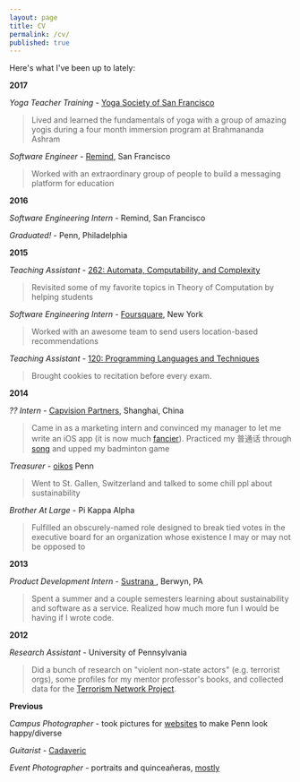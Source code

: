 ```yaml
---
layout: page
title: CV
permalink: /cv/
published: true
---
```


Here's what I've been up to lately:

__2017__

_Yoga Teacher Training_ - [Yoga Society of San Francisco](http://yogasocietysanfrancisco.com/)

> Lived and learned the fundamentals of yoga with a group of amazing yogis during a four month immersion program at Brahmananda Ashram

_Software Engineer_ - [Remind](https://www.seas.upenn.edu/~cis120/current/), San Francisco

> Worked with an extraordinary group of people to build a messaging platform for education

__2016__

_Software Engineering Intern_ - Remind, San Francisco

_Graduated!_ - Penn, Philadelphia

__2015__

_Teaching Assistant_ - [262: Automata, Computability, and Complexity](https://www.seas.upenn.edu/~cse262/)

> Revisited some of my favorite topics in Theory of Computation by helping students

_Software Engineering Intern_ - [Foursquare](https://foursquare.com/about), New York

> Worked with an awesome team to send users location-based recommendations

_Teaching Assistant_ - [120: Programming Languages and Techniques](https://www.seas.upenn.edu/~cis120/current/)

> Brought cookies to recitation before every exam.

__2014__    

_?? Intern_ - [Capvision Partners](https://www.capvision.com/home/about_us), Shanghai, China

> Came in as a marketing intern and convinced my manager to let me write an iOS app (it is now much [fancier](https://www.capvision.com/app/download/)). Practiced my 普通话 through [song](https://www.youtube.com/watch?v=uDyo6IAnbVY) and upped my badminton game

_Treasurer_ - [oikos](https://oikos-international.org/) Penn

> Went to St. Gallen, Switzerland and talked to some chill ppl about sustainability

_Brother At Large_ -  Pi Kappa Alpha

> Fulfilled an obscurely-named role designed to break tied votes in the executive board for an organization whose existence I may or may not be opposed to

__2013__

_Product Development Intern_ - [Sustrana ](http://www.sustrana.com/about/), Berwyn, PA

> Spent a summer and a couple semesters learning about sustainability and software as a service. Realized how much more fun I would be having if I wrote code.

__2012__

_Research Assistant_ - University of Pennsylvania

> Did a bunch of research on "violent non-state actors" (e.g. terrorist orgs), some profiles for my mentor professor's books, and collected data for the [Terrorism Network Project](http://fordschool.umich.edu/news/2012/mapping-terror-understanding-terrorist-networks-and-alliances).

__Previous__

_Campus Photographer_ - took pictures for [websites](http://www.vpul.upenn.edu/) to make Penn look happy/diverse

_Guitarist_ - [Cadaveric](https://www.reverbnation.com/cadaveric)

_Event Photographer_ - portraits and quinceañeras, [mostly](https://www.flickr.com/photos/derickophoto/)

